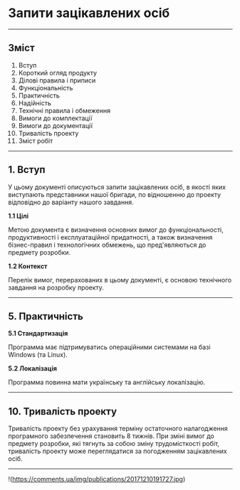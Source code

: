 # Запити зацікавлених осіб
***
## Зміст

1. Вступ
2. Короткий огляд продукту
3. Ділові правила і приписи
4. Функціональність
5. Практичність
6. Надійність
7. Технічні правила і обмеження
8. Вимоги до комплектації
9. Вимоги до документації
10. Тривалість проекту
11. Зміст робіт
***
## 1. Вступ

У цьому документі описуються запити зацікавлених осіб, в якості яких виступають представники нашої бригади, по відношенню до проекту відповідно до варіанту нашого завдання.

**1.1  Цілі**

Метою документа є визначення основних вимог до функціональності, продуктивності і експлуатаційної придатності, а також визначення бізнес-правил і технологічних обмежень, що пред'являються до предмету розробки.

**1.2 Контекст**

Перелік вимог, перерахованих в цьому документі, є основою технічного завдання на розробку проекту.
***
## 5. Практичність

**5.1 Стандартизація**

Программа має підтримуватись операційними системами на базі Windows (та Linux).

**5.2 Локалізація**

Программа повинна мати українську та англійську локалізацію.
***
## 10. Тривалість проекту

Тривалість проекту без урахування терміну остаточного налагодження програмного забезпечення становить 8 тижнів.
При зміні вимог до предмету розробки, які тягнуть за собою зміну трудомісткості робіт, тривалість проекту може переглядатися за погодженням зацікавлених осіб.
***
!(https://comments.ua/img/publications/20171210191727.jpg)
